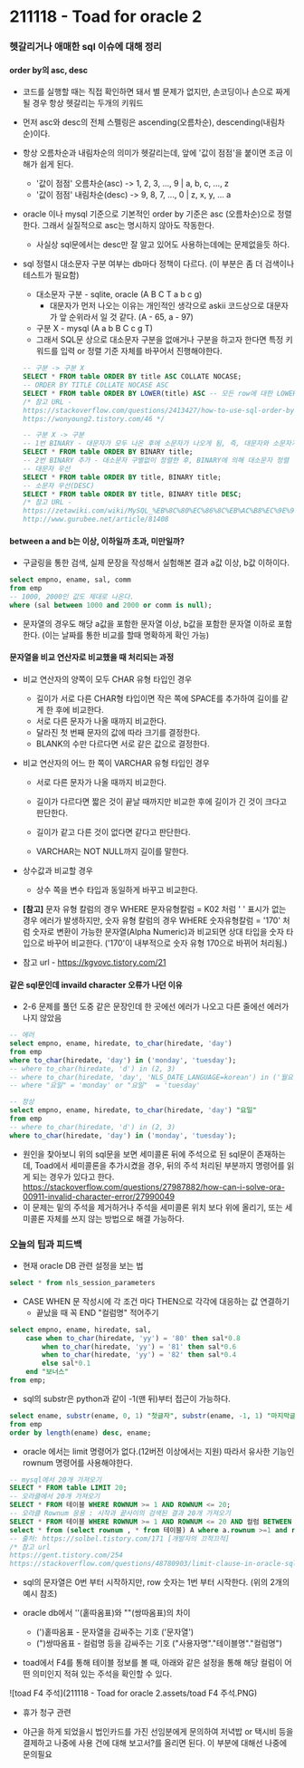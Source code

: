 # 211118 - Toad for oracle 2



### 헷갈리거나 애매한 sql 이슈에 대해 정리

#### order by의 asc, desc

- 코드를 실행할 때는 직접 확인하면 돼서 별 문제가 없지만, 손코딩이나 손으로 짜게 될 경우 항상 헷갈리는 두개의 키워드

- 먼저 asc와 desc의 전체 스펠링은 ascending(오름차순), descending(내림차순)이다.

- 항상 오름차순과 내림차순의 의미가 헷갈리는데, 앞에 '값이 점점'을 붙이면 조금 이해가 쉽게 된다.

  - '값이 점점' 오름차순(asc) -> 1, 2, 3, ..., 9 | a, b, c, ..., z
  - '값이 점점' 내림차순(desc) -> 9, 8, 7, ..., 0 | z, x, y, ... a

- oracle 이나 mysql 기준으로 기본적인 order by 기준은 asc (오름차순)으로 정렬한다. 그래서 실질적으로 asc는 명시하지 않아도 작동한다.

  - 사실상 sql문에서는 desc만 잘 알고 있어도 사용하는데에는 문제없을듯 하다.

- sql 정렬시 대소문자 구분 여부는 db마다 정책이 다르다. (이 부분은 좀 더 검색이나 테스트가 필요함)

  - 대소문자 구분 - sqlite, oracle (A B C T a b c g)
    - 대문자가 먼저 나오는 이유는 개인적인 생각으로 askii 코드상으로 대문자가 앞 순위라서 일 것 같다. (A - 65, a - 97)
  - 구분 X - mysql (A a b B C c g T)
  - 그래서 SQL문 상으로 대소문자 구분을 없애거나 구분을 하고자 한다면 특정 키워드를 입력 or 정렬 기준 자체를 바꾸어서 진행해야한다.

  ```sql
  -- 구분 -> 구분 X
  SELECT * FROM table ORDER BY title ASC COLLATE NOCASE;
  -- ORDER BY TITLE COLLATE NOCASE ASC
  SELECT * FROM table ORDER BY LOWER(title) ASC -- 모든 row에 대한 LOWER작업이 소요되고, index 접근이 어려워지므로(index 값과 lower된 값이 달라지므로) 성능상 비추
  /* 참고 URL - 
  https://stackoverflow.com/questions/2413427/how-to-use-sql-order-by-statement-to-sort-results-case-insensitive/2413833
  https://wonyoung2.tistory.com/46 */
  ```

  ```sql
  -- 구분 X -> 구분
  -- 1번 BINARY - 대문자가 모두 나온 후에 소문자가 나오게 됨, 즉, 대문자와 소문자가 격리됨
  SELECT * FROM table ORDER BY BINARY title;
  -- 2번 BINARY 추가 - 대소문자 구별없이 정렬한 후, BINARY에 의해 대소문자 정렬
  -- 대문자 우선
  SELECT * FROM table ORDER BY title, BINARY title;
  -- 소문자 우선(DESC)
  SELECT * FROM table ORDER BY title, BINARY title DESC;
  /* 참고 URL - 
  https://zetawiki.com/wiki/MySQL_%EB%8C%80%EC%86%8C%EB%AC%B8%EC%9E%90_%EA%B5%AC%EB%B3%84%ED%95%98%EC%97%AC_%EC%A0%95%EB%A0%AC
  http://www.gurubee.net/article/81408
  ```



#### between a and b는 이상, 이하일까 초과, 미만일까?

- 구글링을 통한 검색, 실제 문장을 작성해서 실험해본 결과 a값 이상, b값 이하이다.

```sql
select empno, ename, sal, comm
from emp
-- 1000, 2000인 값도 제대로 나온다.
where (sal between 1000 and 2000 or comm is null);
```

- 문자열의 경우도 해당 a값을 포함한 문자열 이상, b값을 포함한 문자열 이하로 포함한다. (이는 날짜를 통한 비교를 할때 명확하게 확인 가능) 



#### 문자열을 비교 연산자로 비교했을 때 처리되는 과정

- 비교 연산자의 양쪽이 모두 CHAR 유형 타입인 경우
  - 길이가 서로 다른 CHAR형 타입이면 작은 쪽에 SPACE를 추가하여 길이를 같게 한 후에 비교한다.
  - 서로 다른 문자가 나올 때까지 비교한다.
  - 달라진 첫 번째 문자의 값에 따라 크기를 결정한다.
  - BLANK의 수만 다르다면 서로 같은 값으로 결정한다.

- 비교 연산자의 어느 한 쪽이 VARCHAR 유형 타입인 경우

  - 서로 다른 문자가 나올 때까지 비교한다.

  - 길이가 다르다면 짧은 것이 끝날 때까지만 비교한 후에 길이가 긴 것이 크다고 판단한다.

  - 길이가 같고 다른 것이 없다면 같다고 판단한다.

  - VARCHAR는 NOT NULL까지 길이를 말한다.

- 상수값과 비교할 경우

  - 상수 쪽을 변수 타입과 동일하게 바꾸고 비교한다.

- **[참고]** 문자 유형 칼럼의 경우 WHERE 문자유형칼럼 = K02 처럼 ' ' 표시가 없는 경우 에러가 발생하지만, 숫자 유형 칼럼의 경우 WHERE 숫자유형칼럼 = '170' 처럼 숫자로 변환이 가능한 문자열(Alpha Numeric)과 비교되면 상대 타입을 숫자 타입으로 바꾸어 비교한다. ('170'이 내부적으로 숫자 유형 170으로 바뀌어 처리됨.)

- 참고 url - https://kgvovc.tistory.com/21



#### 같은 sql문인데 invaild character 오류가 나던 이유

- 2-6 문제를 풀던 도중 같은 문장인데 한 곳에선 에러가 나오고 다른 줄에선 에러가 나지 않았음

```sql
-- 에러
select empno, ename, hiredate, to_char(hiredate, 'day')
from emp
where to_char(hiredate, 'day') in ('monday', 'tuesday');
-- where to_char(hiredate, 'd') in (2, 3)
-- where to_char(hiredate, 'day', 'NLS_DATE_LANGUAGE=korean') in ('월요일', '화요일')
-- where "요일" = 'monday' or "요일"  = 'tuesday'

-- 정상
select empno, ename, hiredate, to_char(hiredate, 'day') "요일"
from emp
-- where to_char(hiredate, 'd') in (2, 3)
where to_char(hiredate, 'day') in ('monday', 'tuesday');
```

- 원인을 찾아보니 위의 sql문을 보면 세미콜론 뒤에 주석으로 된 sql문이 존재하는데, Toad에서 세미콜론을 추가시켰을 경우, 뒤의 주석 처리된 부분까지 명령어를 읽게 되는 경우가 있다고 한다. https://stackoverflow.com/questions/27987882/how-can-i-solve-ora-00911-invalid-character-error/27990049
- 이 문제는 밑의 주석을 제거하거나 주석을 세미콜론 위치 보다 위에 올리기, 또는 세미콜론 자체를 쓰지 않는 방법으로 해결 가능하다.



### 오늘의 팁과 피드백

- 현재 oracle DB 관련 설정을 보는 법

```sql
select * from nls_session_parameters 
```

- CASE WHEN 문 작성시에 각 조건 마다 THEN으로 각각에 대응하는 값 연결하기
  - 끝났을 때 꼭 END "컬럼명" 적어주기

```sql
select empno, ename, hiredate, sal, 
    case when to_char(hiredate, 'yy') = '80' then sal*0.8
        when to_char(hiredate, 'yy') = '81' then sal*0.6
        when to_char(hiredate, 'yy') = '82' then sal*0.4
        else sal*0.1
    end "보너스"
from emp;
```

- sql의 substr은 python과 같이 -1(맨 뒤)부터 접근이 가능하다.

```sql
select ename, substr(ename, 0, 1) "첫글자", substr(ename, -1, 1) "마지막글자", length(ename) "글자수"
from emp
order by length(ename) desc, ename;
```

- oracle 에서는 limit 명령어가 없다.(12버전 이상에서는 지원) 따라서 유사한 기능인 rownum 명령어를 사용해야한다.

```sql
-- mysql에서 20개 가져오기
SELECT * FROM table LIMIT 20;
-- 오라클에서 20개 가져오기
SELECT * FROM 테이블 WHERE ROWNUM >= 1 AND ROWNUM <= 20;
-- 오라클 Rownum 응용 : 시작과 끝사이의 검색된 결과 20개 가져오기
SELECT * FROM 테이블 WHERE ROWNUM >= 1 AND ROWNUM <= 20 AND 컬럼 BETWEEN 시작 AND 끝;
select * from (select rownum , * from 테이블) A where a.rownum >=1 and rownum <=20;
-- 출처: https://solbel.tistory.com/171 [개발자의 끄적끄적]
/* 참고 url
https://gent.tistory.com/254
https://stackoverflow.com/questions/48780903/limit-clause-in-oracle-sql-sql-command-not-properly-ended */
```

- sql의 문자열은 0번 부터 시작하지만, row 숫자는 1번 부터 시작한다. (위의 2개의 예시 참조)

- oracle db에서 ''(홑따옴표)와 ""(쌍따옴표)의 차이
  - (')홑따옴표 - 문자열을 감싸주는 기호 ('문자열')
  - (")쌍따옴표 - 컬럼명 등을 감싸주는 기호 ("사용자명"."테이블명"."컬럼명")

- toad에서 F4를 통해 테이블 정보를 볼 때, 아래와 같은 설정을 통해 해당 컬럼이 어떤 의미인지 적혀 있는 주석을 확인할 수 있다.

![toad F4 주석](211118 - Toad for oracle 2.assets/toad F4 주석.PNG)





- 휴가 청구 관련



- 야근을 하게 되었을시 법인카드를 가진 선임분에게 문의하여 저녁밥 or 택시비 등을 결제하고 나중에 사용 건에 대해 보고서?를 올리면 된다. 이 부분에 대해선 나중에 문의필요

